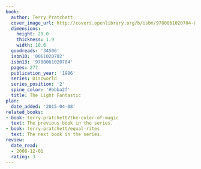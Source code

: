 ```yaml
---
book:
  author: Terry Pratchett
  cover_image_url: http://covers.openlibrary.org/b/isbn/9780061020704-L.jpg
  dimensions:
    height: 20.0
    thickness: 1.9
    width: 10.6
  goodreads: '34506'
  isbn10: '0061020702'
  isbn13: '9780061020704'
  pages: 277
  publication_year: '1986'
  series: Discworld
  series_position: '2'
  spine_color: '#bbba2f'
  title: The Light Fantastic
plan:
  date_added: '2015-04-08'
related_books:
- book: terry-pratchett/the-color-of-magic
  text: The previous book in the series.
- book: terry-pratchett/equal-rites
  text: The next book in the series.
review:
  date_read:
  - 2006-12-01
  rating: 3
---
```

